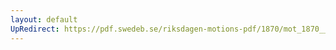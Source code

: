 ```yaml
---
layout: default
UpRedirect: https://pdf.swedeb.se/riksdagen-motions-pdf/1870/mot_1870__fk__00026/mot_1870__fk__00026_002.pdf
---
```


